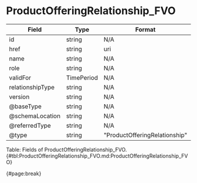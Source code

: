 <!--
    ATTENTION: This file was generated via gradle!
               Do NOT manually edit this file! Any such changes will be overwritten!
-->

# ProductOfferingRelationship_FVO

| Field | Type | Format | Required |
| ------- | ------- | ------- | --- |
| id | string | N/A | Yes |
| href | string | uri | No |
| name | string | N/A | No |
| role | string | N/A | No |
| validFor | TimePeriod | N/A | No |
| relationshipType | string | N/A | Yes |
| version | string | N/A | No |
| @baseType | string | N/A | No |
| @schemaLocation | string | N/A | No |
| @referredType | string | N/A | No |
| @type | string | "ProductOfferingRelationship" | Yes |

Table: Fields of ProductOfferingRelationship_FVO. {#tbl:ProductOfferingRelationship_FVO.md:ProductOfferingRelationship_FVO}

{#page:break}
